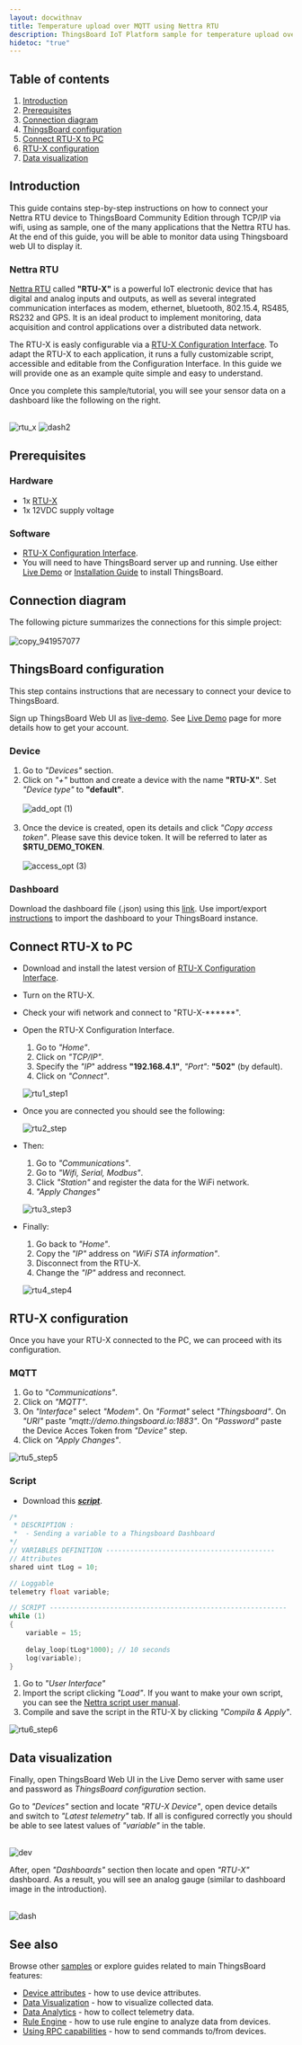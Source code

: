 ```yaml
---
layout: docwithnav
title: Temperature upload over MQTT using Nettra RTU
description: ThingsBoard IoT Platform sample for temperature upload over MQTT using Nettra RTU
hidetoc: "true"
---
```


## Table of contents
1. [Introduction](#introduction)
3. [Prerequisites](#prerequisites)
4. [Connection diagram](#connection_diagram)
5. [ThingsBoard configuration](#tb_configuration)
6. [Connect RTU-X to PC](#connection_pc)
7. [RTU-X configuration](#rtu_configuration)
8. [Data visualization](#data_visualization)

## Introduction <a name="introduction"></a>

This guide contains step-by-step instructions on how to connect your Nettra RTU device to ThingsBoard Community Edition through TCP/IP via wifi, using as sample, one of the many applications that the Nettra RTU has. At the end of this guide, you will be able to monitor data using Thingsboard web UI to display it.

### Nettra RTU
[Nettra RTU](https://nettra.tech/en/how-we-do-it/rtu-x) called **"RTU-X"** is a powerful IoT electronic device that has digital and analog inputs and outputs, as well as several integrated communication interfaces as modem, ethernet, bluetooth, 802.15.4, RS485, RS232 and GPS. It is an ideal product to implement monitoring, data acquisition and control applications over a distributed data network.

The RTU-X is easly configurable via a [RTU-X Configuration Interface](http://wiki.nettra.tech/en/downloads). To adapt the RTU-X to each application, it runs a fully customizable script, accessible and editable from the Configuration Interface. In this guide we will provide one as an example quite simple and easy to understand.

Once you complete this sample/tutorial, you will see your sensor data on a dashboard like the following on the right.
<br /><br/>

![rtu_x](https://user-images.githubusercontent.com/61634031/133831823-b6e2420e-5669-433a-a3fa-54b506ab24b9.png) ![dash2](https://user-images.githubusercontent.com/61634031/134074200-5063cd05-6091-4f36-90a3-91771373bd65.png)


## Prerequisites <a name="prerequisites"></a>


### Hardware

 - 1x [RTU-X](https://nettra.tech/en/how-we-do-it/rtu-x/)
 - 1x 12VDC supply voltage

### Software
 - [RTU-X Configuration Interface](http://wiki.nettra.tech/en/downloads).
 - You will need to have ThingsBoard server up and running. Use either [Live Demo](https://thingsboard.io/docs/user-guide/install/installation-options/?ceInstallType=liveDemo) or [Installation Guide](https://thingsboard.io/docs/user-guide/install/ubuntu/) to install ThingsBoard.

## Connection diagram <a name="connection_diagram"></a>

The following picture summarizes the connections for this simple project:
<br/><br/>
![copy_941957077](https://user-images.githubusercontent.com/61634031/133837072-8340491f-ea35-4204-91e1-7d513641d7bb.png)

## ThingsBoard configuration <a name="tb_configuration"></a>

This step contains instructions that are necessary to connect your device to ThingsBoard.

Sign up ThingsBoard Web UI as [live-demo](https://demo.thingsboard.io/signup). See [Live Demo](https://thingsboard.io/docs/user-guide/install/installation-options/?ceInstallType=liveDemo) page for more details how to get your account.

### Device

1. Go to *"Devices"* section. 
2. Click on *"+"* button and create a device with the name **"RTU-X"**. Set *"Device type"* to **"default"**.
<br/><br/>
![add_opt (1)](https://user-images.githubusercontent.com/61634031/133840783-8b605dfd-3a50-430b-bb63-a8244a53cad9.png)
<br/><br/>
3. Once the device is created, open its details and click *"Copy access token"*. Please save this device token. It will be referred to later as **$RTU_DEMO_TOKEN**.
<br/><br/>
![access_opt (3)](https://user-images.githubusercontent.com/61634031/133840798-1ea7dc07-c157-4fda-ab1c-9ecb0bba1bb8.png)

### Dashboard

Download the dashboard file (.json) using this [link](/docs/samples/nettrartu-x/resources/rtu_x_dashboard.json).
Use import/export [instructions](https://thingsboard.io/docs/user-guide/dashboards/#import-dashboard) to import the dashboard to your ThingsBoard instance.

## Connect RTU-X to PC <a name="connection_pc"></a>

 - Download and install the latest version of [RTU-X Configuration Interface](http://wiki.nettra.tech/en/downloads).

 - Turn on the RTU-X.

 - Check your wifi network and connect to "RTU-X-******".

 - Open the RTU-X Configuration Interface. 

   1. Go to *"Home"*.
   2. Click on *"TCP/IP"*.
   4. Specify the *"IP*" address **"192.168.4.1"**, *"Port":* **"502"** (by default).
   5. Click on *"Connect"*.

   ![rtu1_step1](https://user-images.githubusercontent.com/61634031/134022796-78e22a93-5f03-4c9f-80bb-c129814b349a.png)

 - Once you are connected you should see the following:

   ![rtu2_step](https://user-images.githubusercontent.com/61634031/133849616-2b64bd94-8b5e-49d8-b9fc-a909b8d0cf3e.png)
  
 - Then:
   1. Go to *"Communications"*.
   2. Go to *"Wifi, Serial, Modbus"*.
   3. Click *"Station"* and register the data for the WiFi network.
   4. *"Apply Changes"*
   
   ![rtu3_step3](https://user-images.githubusercontent.com/61634031/134022912-8dcbe19c-986f-4fa7-8231-823564262343.png)
   
 - Finally:
   1. Go back to *"Home"*.
   2. Copy the *"IP"* address on *"WiFi STA information"*.
   3. Disconnect from the RTU-X.
   4. Change the *"IP"* address and reconnect.

   ![rtu4_step4](https://user-images.githubusercontent.com/61634031/134022869-f1ec2a5b-dfee-4571-96a4-7fd1fcd81778.png)

## RTU-X configuration <a name="rtu_configuration"></a>

Once you have your RTU-X connected to the PC, we can proceed with its configuration.

### MQTT

1. Go to *"Communications"*.
2. Click on *"MQTT"*.
3. On *"Interface"* select *"Modem"*. On *"Format"* select *"Thingsboard"*. On *"URI"* paste *"mqtt://demo.thingsboard.io:1883"*. On *"Password"* paste the Device Acces Token from *"Device"* step.
4. Click on *"Apply Changes"*.

![rtu5_step5](https://user-images.githubusercontent.com/61634031/134028854-17b5d9c8-c807-4b3b-a557-00ea5b25d7ac.png)

### Script

 - Download this [***script***](/docs/samples/nettrartu-x/resources/rtu_x_script.json).

```c
/*
 * DESCRIPTION :
 *	- Sending a variable to a Thingsboard Dashboard
*/
// VARIABLES DEFINITION ------------------------------------------
// Attributes
shared uint tLog = 10;

// Loggable
telemetry float variable;

// SCRIPT -----------------------------------------------------------
while (1)
{
    variable = 15;
	
    delay_loop(tLog*1000); // 10 seconds
    log(variable);
}
```

1. Go to *"User Interface"* 
2. Import the script clicking *"Load"*. If you want to make your own script, you can see the [Nettra script user manual](http://wiki.nettra.tech/en/script).
3. Compile and save the script in the RTU-X by clicking *"Compila & Apply"*.

![rtu6_step6](https://user-images.githubusercontent.com/61634031/134028433-e7412285-9f4e-4d67-9f3c-80879f99191f.png)

## Data visualization <a name="data_visualization"></a>

Finally, open ThingsBoard Web UI in the Live Demo server with same user and password as *ThingsBoard configuration* section.

Go to *"Devices"* section and locate *"RTU-X Device"*, open device details and switch to *"Latest telemetry"* tab.
If all is configured correctly you should be able to see latest values of *"variable"* in the table.<br/><br/>

![dev](https://user-images.githubusercontent.com/61634031/134029353-d4d80304-0396-4a10-b313-02a249300280.png)

After, open *"Dashboards"* section then locate and open *"RTU-X"* dashboard.
As a result, you will see an analog gauge (similar to dashboard image in the introduction).<br/><br/>

![dash](https://user-images.githubusercontent.com/61634031/134030076-19fd80de-38fd-4114-b1f1-221f61756782.png)

## See also

Browse other [samples](https://thingsboard.io/docs/samples/) or explore guides related to main ThingsBoard features:

 - [Device attributes](https://thingsboard.io/docs/user-guide/attributes/) - how to use device attributes.
 - [Data Visualization](https://thingsboard.io/docs/guides/#AnchorIDDataVisualization) - how to visualize collected data.
 - [Data Analytics](https://thingsboard.io/docs/guides/#AnchorIDDataAnalytics) - how to collect telemetry data.
 - [Rule Engine](https://thingsboard.io/docs/user-guide/rule-engine-2-0/re-getting-started/) - how to use rule engine to analyze data from devices.
 - [Using RPC capabilities](https://thingsboard.io/docs/user-guide/rule-engine-2-0/tutorials/rpc-request-tutorial/) - how to send commands to/from devices.

